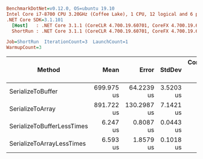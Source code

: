 ``` ini

BenchmarkDotNet=v0.12.0, OS=ubuntu 19.10
Intel Core i7-8700 CPU 3.20GHz (Coffee Lake), 1 CPU, 12 logical and 6 physical cores
.NET Core SDK=3.1.101
  [Host]   : .NET Core 3.1.1 (CoreCLR 4.700.19.60701, CoreFX 4.700.19.60801), X64 RyuJIT
  ShortRun : .NET Core 3.1.1 (CoreCLR 4.700.19.60701, CoreFX 4.700.19.60801), X64 RyuJIT

Job=ShortRun  IterationCount=3  LaunchCount=1  
WarmupCount=3  

```
|                     Method |       Mean |       Error |    StdDev | Completed Work Items | Lock Contentions |    Gen 0 |   Gen 1 | Gen 2 |  Allocated |
|--------------------------- |-----------:|------------:|----------:|---------------------:|-----------------:|---------:|--------:|------:|-----------:|
|          SerializeToBuffer | 699.975 us |  64.2239 us | 3.5203 us |               0.0020 |                - |   3.9063 |       - |     - |   28.49 KB |
|           SerializeToArray | 891.722 us | 130.2987 us | 7.1421 us |               0.0020 |                - | 602.5391 | 15.6250 |     - | 3696.75 KB |
| SerializeToBufferLessTimes |   6.247 us |   0.8087 us | 0.0443 us |               0.0000 |                - |   4.6463 |  0.3052 |     - |   28.49 KB |
|  SerializeToArrayLessTimes |   6.593 us |   1.8579 us | 0.1018 us |               0.0000 |                - |   4.5853 |  0.2594 |     - |    28.1 KB |

